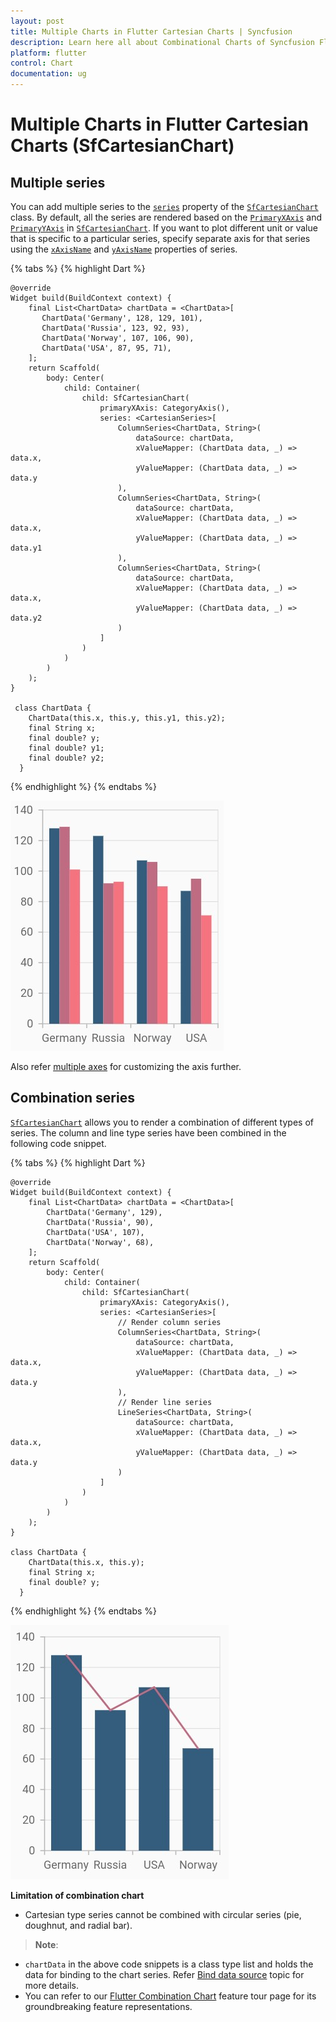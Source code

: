 ```yaml
---
layout: post
title: Multiple Charts in Flutter Cartesian Charts | Syncfusion 
description: Learn here all about Combinational Charts of Syncfusion Flutter Cartesian Charts (SfCartesianChart) widget and more.
platform: flutter
control: Chart
documentation: ug
---
```


# Multiple Charts in Flutter Cartesian Charts (SfCartesianChart)


## Multiple series

You can add multiple series to the [`series`](https://pub.dev/documentation/syncfusion_flutter_charts/latest/charts/SfCartesianChart/series.html) property of the [`SfCartesianChart`](https://pub.dev/documentation/syncfusion_flutter_charts/latest/charts/SfCartesianChart-class.html) class. By default, all the series are rendered based on the [`PrimaryXAxis`](https://pub.dev/documentation/syncfusion_flutter_charts/latest/charts/SfCartesianChart/primaryXAxis.html) and [`PrimaryYAxis`](https://pub.dev/documentation/syncfusion_flutter_charts/latest/charts/SfCartesianChart/primaryYAxis.html) in [`SfCartesianChart`](https://pub.dev/documentation/syncfusion_flutter_charts/latest/charts/SfCartesianChart-class.html). If you want to plot different unit or value that is specific to a particular series, specify separate axis for that series using the [`xAxisName`](https://pub.dev/documentation/syncfusion_flutter_charts/latest/charts/CartesianSeries/xAxisName.html) and [`yAxisName`](https://pub.dev/documentation/syncfusion_flutter_charts/latest/charts/CartesianSeries/yAxisName.html) properties of series.

{% tabs %}
{% highlight Dart %} 

    @override
    Widget build(BuildContext context) {
        final List<ChartData> chartData = <ChartData>[
           ChartData('Germany', 128, 129, 101),
           ChartData('Russia', 123, 92, 93),
           ChartData('Norway', 107, 106, 90),
           ChartData('USA', 87, 95, 71),
        ];
        return Scaffold(
            body: Center(
                child: Container(
                    child: SfCartesianChart(
                        primaryXAxis: CategoryAxis(),
                        series: <CartesianSeries>[
                            ColumnSeries<ChartData, String>(
                                dataSource: chartData,
                                xValueMapper: (ChartData data, _) => data.x,
                                yValueMapper: (ChartData data, _) => data.y
                            ),
                            ColumnSeries<ChartData, String>(
                                dataSource: chartData,
                                xValueMapper: (ChartData data, _) => data.x,
                                yValueMapper: (ChartData data, _) => data.y1
                            ),
                            ColumnSeries<ChartData, String>(
                                dataSource: chartData,
                                xValueMapper: (ChartData data, _) => data.x,
                                yValueMapper: (ChartData data, _) => data.y2
                            )
                        ]
                    )
                )
            )
        );
    }

     class ChartData {
        ChartData(this.x, this.y, this.y1, this.y2);
        final String x;
        final double? y;
        final double? y1;
        final double? y2;
      }

{% endhighlight %}
{% endtabs %}

![Multiple series](images/cartesian-customization/multipleSeriess.jpg)

Also refer [multiple axes](./axis-customization#multiple-axes) for customizing the axis further.

## Combination series

[`SfCartesianChart`](https://pub.dev/documentation/syncfusion_flutter_charts/latest/charts/SfCartesianChart-class.html) allows you to render a combination of different types of series. The column and line type series have been combined in the following code snippet.

{% tabs %}
{% highlight Dart %} 

    @override
    Widget build(BuildContext context) {
        final List<ChartData> chartData = <ChartData>[
            ChartData('Germany', 129),
            ChartData('Russia', 90),
            ChartData('USA', 107),
            ChartData('Norway', 68),
        ];
        return Scaffold(
            body: Center(
                child: Container(
                    child: SfCartesianChart(
                        primaryXAxis: CategoryAxis(),
                        series: <CartesianSeries>[
                            // Render column series
                            ColumnSeries<ChartData, String>(
                                dataSource: chartData,
                                xValueMapper: (ChartData data, _) => data.x,
                                yValueMapper: (ChartData data, _) => data.y
                            ),
                            // Render line series
                            LineSeries<ChartData, String>(
                                dataSource: chartData,
                                xValueMapper: (ChartData data, _) => data.x,
                                yValueMapper: (ChartData data, _) => data.y
                            )
                        ]
                    )
                )
            )
        );
    }

    class ChartData {
        ChartData(this.x, this.y);
        final String x;
        final double? y;
      }

{% endhighlight %}
{% endtabs %}

![Combination series](images/cartesian-customization/combinationseries.jpg)

**Limitation of combination chart**

* Cartesian type series cannot be combined with circular series (pie, doughnut, and radial bar).  

>**Note**:
* `chartData` in the above code snippets is a class type list and holds the data for binding to the chart series. Refer [Bind data source](https://help.syncfusion.com/flutter/cartesian-charts/getting-started#bind-data-source) topic for more details.
* You can refer to our [Flutter Combination Chart](https://www.syncfusion.com/flutter-widgets/flutter-charts/chart-types/combination-chart) feature tour page for its groundbreaking feature representations.